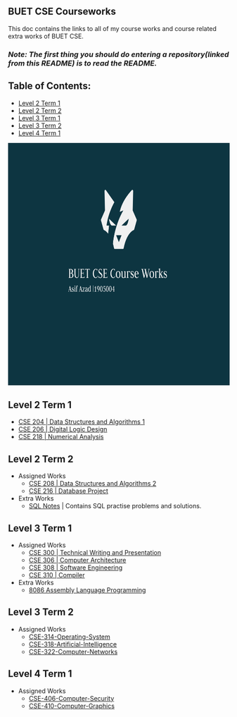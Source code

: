 ## BUET CSE Courseworks
This doc contains the links to all of my course works and course related extra works of BUET CSE.

### *_Note:  The first thing you should do entering a repository(linked from this README) is to read the README._*

## Table of Contents:
 - [Level 2 Term 1](#level-2-term-1)
 - [Level 2 Term 2](#level-2-term-2)
 - [Level 3 Term 1](#level-3-term-1)
 - [Level 3 Term 2](#level-3-term-2)
 - [Level 4 Term 1](#level-4-term-1)

<img src="/assets/banner.jpg" height="550px" width="800px">

## Level 2 Term 1
- [CSE 204 | Data Structures and Algorithms 1](https://github.com/BRAINIAC2677/CSE-204-Data-Structures-and-Algorithms-1)
- [CSE 206 | Digital Logic Design](https://github.com/BRAINIAC2677/CSE-206-Digital-Logic-Design)
- [CSE 218 | Numerical Analysis](https://github.com/BRAINIAC2677/CSE-218-Numerical-Analysis)

## Level 2 Term 2
- Assigned Works
    - [CSE 208 | Data Structures and Algorithms 2](https://github.com/BRAINIAC2677/CSE-208-Data-Structures-And-Algorithms-2)
    - [CSE 216 | Database Project](https://github.com/BRAINIAC2677/CSE216-bookworms-backend)
- Extra Works
    - [SQL Notes](https://github.com/BRAINIAC2677/SQL-Notes) | Contains SQL practise problems and solutions.

## Level 3 Term 1
- Assigned Works
    - [CSE 300 | Technical Writing and Presentation](https://github.com/BRAINIAC2677/CSE300-Technical-Writing-and-Presentation)
    - [CSE 306 | Computer Architecture](https://github.com/BRAINIAC2677/CSE-306-Computer-Architecture)
    - [CSE 308 | Software Engineering](https://github.com/BRAINIAC2677/CSE308-Software-Engineering)
    - [CSE 310 | Compiler](https://github.com/BRAINIAC2677/CSE310-Compiler)
- Extra Works
    - [8086 Assembly Language Programming](https://github.com/BRAINIAC2677/8086-Assembly-Language-Programming)

## Level 3 Term 2
- Assigned Works
    - [CSE-314-Operating-System](https://github.com/BRAINIAC2677/CSE-314-Operating-System)
    - [CSE-318-Artificial-Intelligence](https://github.com/BRAINIAC2677/CSE-318-Artificial-Intelligence)
    - [CSE-322-Computer-Networks](https://github.com/BRAINIAC2677/CSE-322-Computer-Networks)

## Level 4 Term 1
- Assigned Works
    - [CSE-406-Computer-Security](https://github.com/BRAINIAC2677/CSE-406-Computer-Security)
    - [CSE-410-Computer-Graphics](https://github.com/BRAINIAC2677/CSE-410-Computer-Graphics)